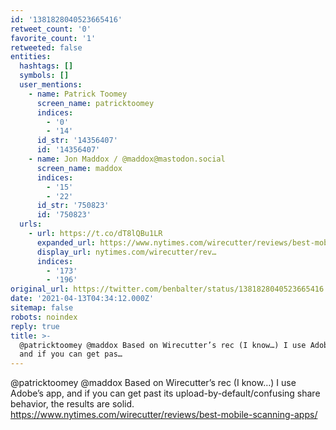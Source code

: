```yaml
---
id: '1381828040523665416'
retweet_count: '0'
favorite_count: '1'
retweeted: false
entities:
  hashtags: []
  symbols: []
  user_mentions:
    - name: Patrick Toomey
      screen_name: patricktoomey
      indices:
        - '0'
        - '14'
      id_str: '14356407'
      id: '14356407'
    - name: Jon Maddox / @maddox@mastodon.social
      screen_name: maddox
      indices:
        - '15'
        - '22'
      id_str: '750823'
      id: '750823'
  urls:
    - url: https://t.co/dT8lQBu1LR
      expanded_url: https://www.nytimes.com/wirecutter/reviews/best-mobile-scanning-apps/
      display_url: nytimes.com/wirecutter/rev…
      indices:
        - '173'
        - '196'
original_url: https://twitter.com/benbalter/status/1381828040523665416
date: '2021-04-13T04:34:12.000Z'
sitemap: false
robots: noindex
reply: true
title: >-
  @patricktoomey @maddox Based on Wirecutter’s rec (I know…) I use Adobe’s app,
  and if you can get pas…
---
```


@patricktoomey @maddox Based on Wirecutter’s rec (I know…) I use Adobe’s app, and if you can get past its upload-by-default/confusing share behavior, the results are solid. https://www.nytimes.com/wirecutter/reviews/best-mobile-scanning-apps/